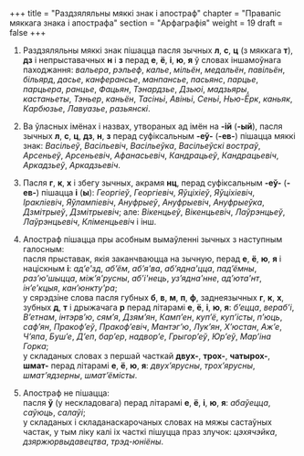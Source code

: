 +++
title = "Раздзяляльны мяккі знак і апостраф"
chapter = "Правапic мяккага знака i апострафа"
section = "Арфаграфія"
weight = 19
draft = false
+++

1. Раздзяляльны мяккі знак пішацца пасля зычных __л__, __с__, __ц__ (з мяккага __т__), __дз__ і непрыставачных __н__ і __з__ перад __е__, __ё__, __і__, __ю__, __я__ ў словах іншамоўнага паходжання: _вальера_, _рэльеф_, _калье_, _мільён_, _медальён_, _павільён_, _більярд_, _дасье_, _канферансье_, _манпансье_, _пасьянс_, _парцье_, _парцьера_, _ранцье_, _Фацьян_, _Тэнардзье_, _Дзьюі_, _мадзьяры_, _кастаньеты_, _Тэньер_, _каньён_, _Тасіньі_, _Авіньі_, _Сеньі_, _Нью-Ёрк_, _каньяк_, _Карбюзье_, _Лавуазье_, _разьянскі_.

2. Ва ўласных імёнах і назвах, утвораных ад імён на __-ій__ (__-ый__), пасля зычных __л__, __с__, __ц__, __дз__, __н__, __з__ перад суфіксальным __-еў-__ (__-ев-__) пішацца мяккі знак: _Васільеў_, _Васільевіч_, _Васільеўка_, _Васільеўскі востраў_, _Арсеньеў_, _Арсеньевіч_, _Афанасьевіч_, _Кандрацьеў_, _Кандрацьевіч_, _Аркадзьеў_, _Аркадзьевіч_. 

3. Пасля __г__, __к__, __х__ і збегу зычных, акрамя __нц__, перад суфіксальным __-еў-__ (__-ев-__) пішацца __і__ (__ы__): _Георгіеў_, _Георгіевіч_, _Яўціхіеў_, _Яўціхіевіч_, _Іракліевіч_, _Яўлампіевіч_, _Ануфрыеў_, _Ануфрыевіч_, _Ануфрыеўка_, _Дзмітрыеў_, _Дзмітрыевіч_; але: _Вікенцьеў_, _Вікенцьевіч_, _Лаўрэнцьеў_, _Лаўрэнцьевіч_, _Кліменцьевіч_ і інш.

4. Апостраф пішацца пры асобным вымаўленні зычных з наступным галосным:
<br>пасля прыставак, якія заканчваюцца на зычную, перад __е__, __ё__, __ю__, __я__ і націскным __і__: _ад’е'зд_, _аб’ём_, _аб’я'ва_, _аб’ядна'цца_, _пад’ёмны_, _раз’ю'шыцца_, _між’я'русны_, _аб’і'нець_, _уз’ядна'нне_, _ад’юта'нт_, _ін’е'кцыя_, _кан’юнкту'ра_;
<br>у сярэдзіне слова пасля губных __б__, __в__, __м__, __п__, __ф__, заднеязычных __г__, __к__, __х__, зубных __д__, __т__ і дрыжачага __р__ перад літарамі __е__, __ё__, __і__, __ю__, __я__: _б’ецца_, _вераб’і_, _В’етнам_, _інтэрв’ю_, _сям’я_, _Дзям’ян_, _Камп’ен_, _куп’ё_, _куп’істы_, _п’юць_, _саф’ян_, _Пракоф’еў_, _Пракоф’евіч_, _Мантэг’ю_, _Лук’ян_, _Х’юстан_, _Аж’е_, _Ч’япа_, _Буш’е_, _Д’еп_, _бар’ер_, _надвор’е_, _Грыгор’еў_, _Юр’еў_, _Мар’іна Горка_;
<br>у складаных словах з першай часткай __двух-__, __трох-__, __чатырох-__, __шмат-__ перад літарамі __е__, __ё__, __ю__, __я__: _двух’ярусны_, _трох’ярусны_, _шмат’ядзерны_, _шмат’ёмісты_.

5. Апостраф не пішацца:
<br>пасля __ў__ (у нескладовага) перад літарамі __е__, __ё__, __і__, __ю__, __я__: _абаўецца_, _саўюць_, _салаўі_;
<br>у складаных і складанаскарочаных словах на мяжы састаўных частак, у тым ліку калі іх часткі пішуцца праз злучок: _цэхячэйка_, _дзяржюрвыдавецтва_, _трэд-юніёны_.

